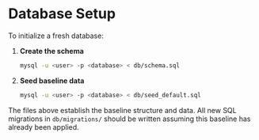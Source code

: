 # Database Setup

To initialize a fresh database:

1. **Create the schema**
   ```bash
   mysql -u <user> -p <database> < db/schema.sql
   ```
2. **Seed baseline data**
   ```bash
   mysql -u <user> -p <database> < db/seed_default.sql
   ```

The files above establish the baseline structure and data. All new SQL migrations in `db/migrations/` should be written assuming this baseline has already been applied.
